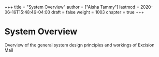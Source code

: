 +++
title = "System Overview"
author = ["Aisha Tammy"]
lastmod = 2020-06-16T15:48:46-04:00
draft = false
weight = 1003
chapter = true
+++

# System Overview

Overview of the general system design principles and workings of Excision Mail
